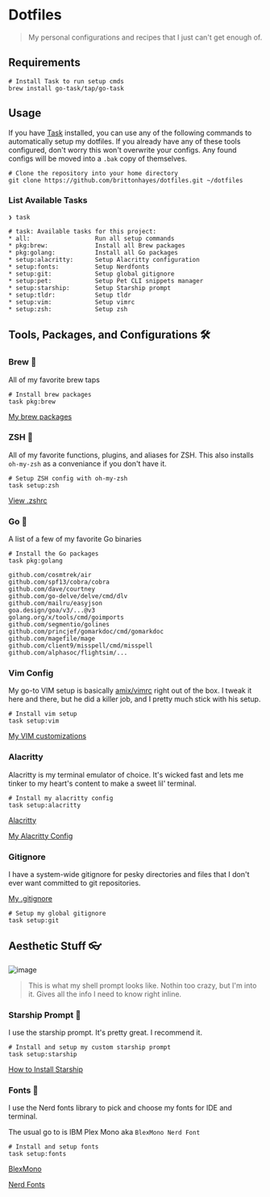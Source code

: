 # Dotfiles

> My personal configurations and recipes that I just can't get enough of.

## Requirements

```shell
# Install Task to run setup cmds
brew install go-task/tap/go-task
```

## Usage

If you have [Task](https://taskfile.dev) installed, you can use any of the following commands to automatically setup my dotfiles. If you already have any of these tools configured, don't worry this won't overwrite your configs. Any found configs will be moved into a `.bak` copy of themselves.

```shell
# Clone the repository into your home directory
git clone https://github.com/brittonhayes/dotfiles.git ~/dotfiles
```

### List Available Tasks

```shell
❯ task

# task: Available tasks for this project:
* all:                  Run all setup commands
* pkg:brew:             Install all Brew packages
* pkg:golang:           Install all Go packages
* setup:alacritty:      Setup Alacritty configuration
* setup:fonts:          Setup Nerdfonts
* setup:git:            Setup global gitignore
* setup:pet:            Setup Pet CLI snippets manager
* setup:starship:       Setup Starship prompt
* setup:tldr:           Setup tldr
* setup:vim:            Setup vimrc
* setup:zsh:            Setup zsh
```

## Tools, Packages, and Configurations 🛠️

### Brew 🍻

All of my favorite brew taps

```shell
# Install brew packages
task pkg:brew
```

[My brew packages](brew/brewlist.txt)

### ZSH 🐚

All of my favorite functions, plugins, and aliases for ZSH.
This also installs `oh-my-zsh` as a conveniance if you don't have it.

```shell
# Setup ZSH config with oh-my-zsh
task setup:zsh
```

[View .zshrc](zsh/.zshrc)

### Go 🐹

A list of a few of my favorite Go binaries

```shell
# Install the Go packages
task pkg:golang
```

```text
github.com/cosmtrek/air
github.com/spf13/cobra/cobra
github.com/dave/courtney
github.com/go-delve/delve/cmd/dlv
github.com/mailru/easyjson
goa.design/goa/v3/...@v3
golang.org/x/tools/cmd/goimports
github.com/segmentio/golines
github.com/princjef/gomarkdoc/cmd/gomarkdoc
github.com/magefile/mage
github.com/client9/misspell/cmd/misspell
github.com/alphasoc/flightsim/...
```

### Vim Config

My go-to VIM setup is basically [amix/vimrc](https://github.com/amix/vimrc) right out of the box. I tweak it here
and there, but he did a killer job, and I pretty much stick with his setup.

```shell
# Install vim setup
task setup:vim
```

[My VIM customizations](vim/.vimrc.local)

### Alacritty

Alacritty is my terminal emulator of choice. It's wicked fast and lets me tinker to
my heart's content to make a sweet lil' terminal.

```shell
# Install my alacritty config
task setup:alacritty
```

[Alacritty](https://github.com/alacritty/alacritty)

[My Alacritty Config](alacritty/alacritty.yml)

### Gitignore

I have a system-wide gitignore for pesky directories and files that I don't ever want
committed to git repositories.

[My .gitignore](git/.gitignore-system)

```shell
# Setup my global gitignore
task setup:git
```

## Aesthetic Stuff 👓

![image](https://user-images.githubusercontent.com/46035482/111725294-0cce9f00-8824-11eb-8f0b-f0aac695b499.png)

> This is what my shell prompt looks like. Nothin too crazy, but I'm into it. Gives all the info I need to know right inline.

### Starship Prompt 🚀

I use the starship prompt. It's pretty great. I recommend it.

```shell
# Install and setup my custom starship prompt
task setup:starship
```

[How to Install Starship](https://starship.rs/guide/#%F0%9F%9A%80-installation)

### Fonts 📜

I use the Nerd fonts library to pick and
choose my fonts for IDE and terminal.

The usual go to is IBM Plex Mono aka `BlexMono Nerd Font`

```shell
# Install and setup fonts
task setup:fonts
```

[BlexMono](https://github.com/ryanoasis/nerd-fonts/tree/master/patched-fonts/IBMPlexMono)

[Nerd Fonts](https://github.com/ryanoasis/nerd-fonts)
